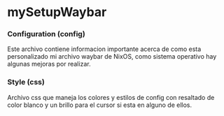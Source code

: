 # mySetupWaybar
### Configuration (config)
Este archivo contiene informacion importante acerca de como
esta personalizado mi archivo waybar de NixOS, como sistema
operativo hay algunas mejoras por realizar.

### Style (css)
Archivo css que maneja los colores y estilos de config con 
resaltado de color blanco y un brillo para el cursor si esta
en alguno de ellos.
